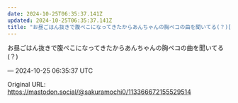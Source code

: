 ```yaml
---
date: 2024-10-25T06:35:37.141Z
updated: 2024-10-25T06:35:37.141Z
title: "お昼ごはん抜きで腹ぺこになってきたからあんちゃんの胸ペコの曲を聞いてる(？)[...]"
---
```


<p>お昼ごはん抜きで腹ぺこになってきたからあんちゃんの胸ペコの曲を聞いてる(？)</p>

&mdash; 2024-10-25 06:35:37 UTC

Original URL: https://mastodon.social/@sakuramochi0/113366672155529514
